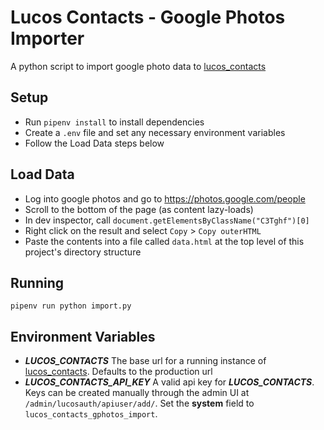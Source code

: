 # Lucos Contacts - Google Photos Importer

A python script to import google photo data to [lucos_contacts](https://github.com/lucas42/lucos_contacts)

## Setup

* Run `pipenv install` to install dependencies
* Create a `.env` file and set any necessary environment variables
* Follow the Load Data steps below

## Load Data

* Log into google photos and go to https://photos.google.com/people
* Scroll to the bottom of the page (as content lazy-loads)
* In dev inspector, call `document.getElementsByClassName("C3Tghf")[0]`
* Right click on the result and select `Copy` > `Copy outerHTML`
* Paste the contents into a file called `data.html` at the top level of this project's directory structure

## Running
`pipenv run python import.py`

## Environment Variables

* _**LUCOS_CONTACTS**_ The base url for a running instance of [lucos_contacts](https://github.com/lucas42/lucos_contacts).  Defaults to the production url
* _**LUCOS_CONTACTS_API_KEY**_ A valid api key for _**LUCOS_CONTACTS**_.  Keys can be created manually through the admin UI at `/admin/lucosauth/apiuser/add/`.  Set the **system** field to `lucos_contacts_gphotos_import`.